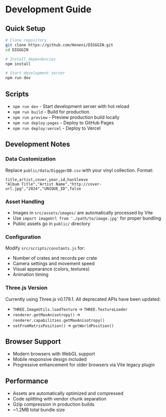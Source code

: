 # Development Guide

## Quick Setup

```bash
# Clone repository
git clone https://github.com/Heneni/DIGGGIN.git
cd DIGGGIN

# Install dependencies
npm install

# Start development server
npm run dev
```

## Scripts

- `npm run dev` - Start development server with hot reload
- `npm run build` - Build for production
- `npm run preview` - Preview production build locally
- `npm run deploy:pages` - Deploy to GitHub Pages
- `npm run deploy:vercel` - Deploy to Vercel

## Development Notes

### Data Customization

Replace `public/data/DigggerDB.csv` with your vinyl collection. Format:
```csv
title,artist,cover,year,id,hasSleeve
"Album Title","Artist Name","http://cover-url.jpg","2024","UNIQUE_ID",false
```

### Asset Handling

- Images in `src/assets/images/` are automatically processed by Vite
- Use `import imageUrl from './path/to/image.jpg'` for proper bundling
- Public assets go in `public/` directory

### Configuration

Modify `src/scripts/constants.js` for:
- Number of crates and records per crate
- Camera settings and movement speed
- Visual appearance (colors, textures)
- Animation timing

### Three.js Version

Currently using Three.js v0.179.1. All deprecated APIs have been updated:
- `THREE.ImageUtils.loadTexture` → `THREE.TextureLoader`
- `renderer.getMaxAnisotropy()` → `renderer.capabilities.getMaxAnisotropy()`
- `setFromMatrixPosition()` → `getWorldPosition()`

## Browser Support

- Modern browsers with WebGL support
- Mobile responsive design included
- Progressive enhancement for older browsers via Vite legacy plugin

## Performance

- Assets are automatically optimized and compressed
- Code splitting with vendor chunk separation
- Gzip compression in production builds
- ~1.2MB total bundle size